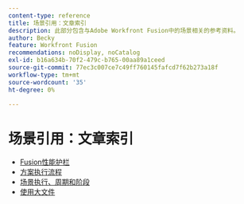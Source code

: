 ```yaml
---
content-type: reference
title: 场景引用：文章索引
description: 此部分包含与Adobe Workfront Fusion中的场景相关的参考资料。
author: Becky
feature: Workfront Fusion
recommendations: noDisplay, noCatalog
exl-id: b16a634b-70f2-479c-b765-00aa89a1ceed
source-git-commit: 77ec3c007ce7c49ff760145fafcd7f62b273a18f
workflow-type: tm+mt
source-wordcount: '35'
ht-degree: 0%

---
```


# 场景引用：文章索引

* [Fusion性能护栏](/help/workfront-fusion/references/scenarios/fusion-performance-guardrails.md)
* [方案执行流程](/help/workfront-fusion/references/scenarios/scenario-execution-flow.md)
* [场景执行、周期和阶段](/help/workfront-fusion/references/scenarios/scenario-execution-cycles-phases.md)
* [使用大文件](/help/workfront-fusion/references/scenarios/fusion-large-files.md)
